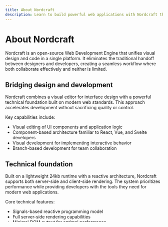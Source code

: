 ```yaml
---
title: About Nordcraft
description: Learn to build powerful web applications with Nordcraft through extensive documentation, step-by-step guides and practical examples. Explore components, styling, APIs and advanced features or get assistance from Nordcraft's AI.
---
```


# About Nordcraft
Nordcraft is an open-source Web Development Engine that unifies visual design and code in a single platform. It eliminates the traditional handoff between designers and developers, creating a seamless workflow where both collaborate effectively and neither is limited.

## Bridging design and development
Nordcraft combines a visual editor for interface design with a powerful technical foundation built on modern web standards. This approach accelerates development without sacrificing quality or control.

Key capabilities include:
- Visual editing of UI components and application logic
- Component-based architecture familiar to React, Vue, and Svelte developers
- Visual development for implementing interactive behavior
- Branch-based development for team collaboration

## Technical foundation
Built on a lightweight 24kb runtime with a reactive architecture, Nordcraft supports both server-side and client-side rendering. The system prioritizes performance while providing developers with the tools they need for modern web applications.

Core technical features:
- Signals-based reactive programming model
- Full server-side rendering capabilities
- Minimal DOM output for optimal performance
- Animation engine for creating dynamic interfaces
- Integrated version control with preview environments

## Complete ecosystem
Nordcraft provides everything needed to build and deploy web applications:
- API integration for connecting to any backend service
- Package system for sharing and reusing functionality
- Templates for rapid application development and design systems
- Asset management for handling media
- SEO and meta tag configuration tools
- Deployment to cloud or self-hosted infrastructure as Nordcraft is open-source

Nordcraft gives developers the freedom to customize and extend the system to meet their specific needs without limitations.
